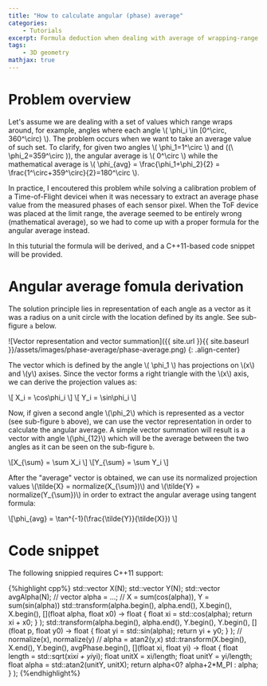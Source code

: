 ```yaml
---
title: "How to calculate angular (phase) average"
categories: 
    - Tutorials
excerpt: Formula deduction when dealing with average of wrapping-range values such as angles.
tags: 
    - 3D geometry
mathjax: true
---
```


# Problem overview

Let's assume we are dealing with a set of values which range wraps around, for example, angles where each angle \\( \phi_i \in [0^\circ, 360^\circ) \\). The problem occurs when we want to take an average value of such set. To clarify, for given two angles \\( \phi_1=1^\circ \\) and ((\ \phi_2=359^\circ ))\, the angular average is \\( 0^\circ \\) while the mathematical average is \\( \phi_{avg} = \frac{\phi_1+\phi_2}{2} = \frac{1^\circ+359^\circ}{2}=180^\circ \\).

In practice, I encoutered this problem while solving a calibration problem of a Time-of-Flight devicei when it was necessary to extract an average phase value from the measured phases of each sensor pixel. When the ToF device was placed at the limit range, the average seemed to be entirely wrong (mathematical average), so we had to come up with a proper formula for the angular average instead. 

In this tuturial the formula will be derived, and a C++11-based code snippet will be provided.

# Angular average fomula derivation

The solution principle lies in representation of each angle as a vector as it was a radius on a unit circle with the location defined by its angle. See sub-figure `a` below. 

![Vector representation and vector summation]({{ site.url }}{{ site.baseurl }}/assets/images/phase-average/phase-average.png)
{: .align-center}

The vector which is defined by the angle \\( \phi_1 \\) has projections on \\(x\\) and \\(y\\) axises. Since the vector forms a right triangle with the \\(x\\) axis, we can derive the projection values as:

\\[ X_i = \cos\phi_i \\]
\\[ Y_i = \sin\phi_i \\]

Now, if given a second angle \\(\phi_2\\) which is represented as a vector (see sub-figure `b` above), we can use the vector representation in order to calculate the angular average. A simple vector summation will result is a vector with angle \\(\phi_{12}\\) which will be the average between the two angles as it can be seen on the sub-figure `b`.

\\[X_{\sum} = \sum X_i \\]
\\[Y_{\sum} = \sum Y_i \\]

After the "average" vector is obtained, we can use its normalized projection values \\(\tilde{X} = normalize(X_{\sum})\\) and \\(\tilde{Y} = normalize(Y_{\sum})\\) in order to extract the angular average using tangent formula:

\\[\phi_{avg} = \tan^{-1}(\frac{\tilde{Y}}{\tilde{X}}) \\] 

# Code snippet

The following snippied requires C++11 support:

{%highlight cpp%}
std::vector<float> X(N);
std::vector<float> Y(N);
std::vector<float> avgAlpha(N);
// vector<float> alpha = ...;
// X = sum(cos(alpha)), Y = sum(sin(alpha))
std::transform(alpha.begin(), alpha.end(), X.begin(), X.begin(),
    [](float alpha, float x0) -> float 
    {
        float xi = std::cos(alpha);
        return xi + x0; 
    } );
std::transform(alpha.begin(), alpha.end(), Y.begin(), Y.begin(),
    [](float p, float y0) -> float 
    {
        float yi = std::sin(alpha);
        return yi + y0; 
    } );
// normalize(x), normalize(y)
// alpha = atan2(y,x)
std::transform(X.begin(), X.end(), Y.begin(), avgPhase.begin(),
    [](float xi, float yi) -> float 
    {
        float length = std::sqrt(xi*xi + yi*yi);
        float unitX = xi/length;
        float unitY = yi/length;
        float alpha = std::atan2(unitY, unitX);
        return alpha<0? alpha+2*M_PI : alpha;
    } );
{%endhighlight%}
